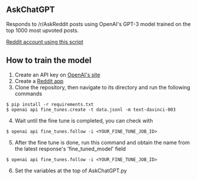 ## AskChatGPT
Responds to /r/AskReddit posts using OpenAI's GPT-3 model trained on the top 1000 most upvoted posts.

[Reddit account using this script](https://www.reddit.com/u/OrganRobber)

## How to train the model
1. Create an API key on [OpenAI's site](https://platform.openai.com/account/api-keys)
2. Create a [Reddit app](https://www.reddit.com/prefs/apps)
3. Clone the repository, then navigate to its directory and run the following commands
```
$ pip install -r requirements.txt
$ openai api fine_tunes.create -t data.jsonl -m text-davinci-003
```
4. Wait until the fine tune is completed, you can check with
```
$ openai api fine_tunes.follow -i <YOUR_FINE_TUNE_JOB_ID>
```
5. After the fine tune is done, run this command and obtain the name from the latest response's 'fine_tuned_model' field
```
$ openai api fine_tunes.follow -i <YOUR_FINE_TUNE_JOB_ID>
```
6. Set the variables at the top of AskChatGPT.py
